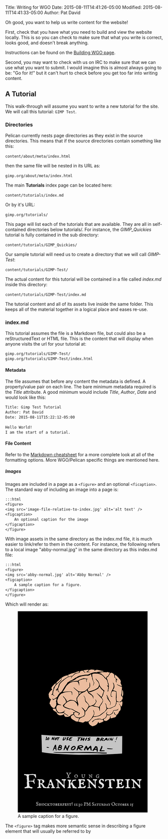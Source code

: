 Title: Writing for WGO
Date: 2015-08-11T14:41:26-05:00
Modified: 2015-08-11T14:41:33-05:00
Author: Pat David


Oh good, you want to help us write content for the website!

First, check that you have what you need to build and view the website locally.
This is so you can check to make sure that what you write is correct, looks good, and doesn't break anything.

Instructions can be found on the [Building WGO page]({filename}../building/index.md).

Second, you may want to check with us on IRC to make sure that we can use what you want to submit.
I would imagine this is almost always going to be: "Go for it!" but it can't hurt to check before you get too far
into writing content.


## A Tutorial

This walk-through will assume you want to write a new tutorial for the site.
We will call this tutorial: `GIMP Test`.


### Directories

Pelican currently nests page directories as they exist in the source directories.
This means that if the source directories contain something like this:

`content/about/meta/index.html`

then the same file will be nested in its URL as:

`gimp.org/about/meta/index.html`

The main **Tutorials** index page can be located here:

`content/tutorials/index.md`

Or by it's URL:

`gimp.org/tutorials/`

This page will list each of the tutorials that are available.
They are all in self-contained directories below tutorials/.
For instance, the *GIMP_Quickies* tutorial is fully contained in the sub directory:

`content/tutorials/GIMP_Quickies/`

Our sample tutorial will need us to create a directory that we will call *GIMP-Test*:

`content/tutorials/GIMP-Test/`

The actual content for this tutorial will be contained in a file called *index.md* inside this directory:

`content/tutorials/GIMP-Test/index.md`

The tutorial content and all of its assets live inside the same folder.
This keeps all of the material together in a logical place and eases re-use.



### index.md

This tutorial assumes the file is a Markdown file, but could also be a reStructuredText or HTML file.
This is the content that will display when anyone visits the url for your tutorial at:

    gimp.org/tutorials/GIMP-Test/
    gimp.org/tutorials/GIMP-Test/index.html


#### Metadata

The file assumes that before any content the metadata is defined.
A property/value pair on each line.
The bare minimum metadata required is the *Title* attribute.
A good minimum would include *Title*, *Author*, *Date* and would look like this:

    Title: Gimp Test Tutorial
    Author: Pat David
    Date: 2015-08-11T15:22:12-05:00

    Hello World!
    I am the start of a tutorial.



#### File Content

Refer to the [Markdown cheatsheet]({filename}../markdown.md) for a more complete look at all of the formatting options.
More WGO/Pelican specific things are mentioned here.


##### Images

Images are included in a page as a `<figure>` and an optional `<ficaption>`.
The standard way of including an image into a page is:

    :::html
    <figure>
    <img src='image-file-relative-to-index.jpg' alt='alt text' />
    <figcaption>
        An optional caption for the image
    </figcaption>
    </figure>

With image assets in the same directory as the index.md file, it is much easier to link/refer to them in the content.
For instance, the following refers to a local image "abby-normal.jpg" in the same directory as this index.md file:

    :::html
    <figure>
    <img src='abby-normal.jpg' alt='Abby Normal' />
    <figcaption>
        A sample caption for a figure.
    </figcaption>
    </figure>

Which will render as:

<figure>
<img src='abby-normal.jpg' alt='Abby Normal' />
<figcaption>
    A sample caption for a figure.
</figcaption>
</figure>

The `<figure>` tag makes more semantic sense in describing a figure element that will usually be referred to by 
